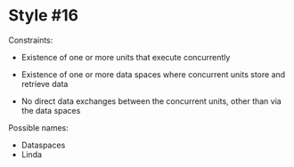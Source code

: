 Style #16
==============================

Constraints:

- Existence of one or more units that execute concurrently

- Existence of one or more data spaces where concurrent units store and
  retrieve data

- No direct data exchanges between the concurrent units, other than via the data spaces

Possible names:

- Dataspaces
- Linda

